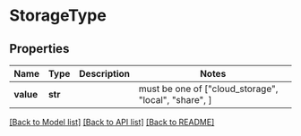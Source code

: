 # StorageType


## Properties
Name | Type | Description | Notes
------------ | ------------- | ------------- | -------------
**value** | **str** |  |  must be one of ["cloud_storage", "local", "share", ]

[[Back to Model list]](../README.md#documentation-for-models) [[Back to API list]](../README.md#documentation-for-api-endpoints) [[Back to README]](../README.md)


